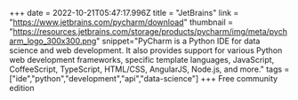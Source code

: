 +++
date = 2022-10-21T05:47:17.996Z
title = "JetBrains"
link = "https://www.jetbrains.com/pycharm/download"
thumbnail = "https://resources.jetbrains.com/storage/products/pycharm/img/meta/pycharm_logo_300x300.png"
snippet="PyCharm is a Python IDE for data science and web development. It also provides support for various Python web development frameworks, specific template languages, JavaScript, CoffeeScript, TypeScript, HTML/CSS, AngularJS, Node.js, and more."
tags = ["ide","python","development","api","data-science"]
+++
Free community edition
